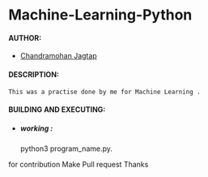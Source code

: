 # Machine-Learning-Python

#### AUTHOR:

- [Chandramohan Jagtap](https://github.com/cmjagtap "Chandramohan's github profile")

#### DESCRIPTION:

	This was a practise done by me for Machine Learning .

#### BUILDING AND EXECUTING:

- ##### working :
	
	python3 program_name.py.

for contribution Make Pull request Thanks 
